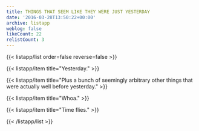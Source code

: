 ```yaml
---
title: THINGS THAT SEEM LIKE THEY WERE JUST YESTERDAY
date: '2016-03-28T13:50:22+00:00'
archive: listapp
weblog: false
likeCount: 22
relistCount: 3
---
```



{{< listapp/list order=false reverse=false >}}

   {{< listapp/item title="Yesterday." >}}

   {{< listapp/item title="Plus a bunch of seemingly arbitrary other things that were actually well before yesterday." >}}

   {{< listapp/item title="Whoa." >}}

   {{< listapp/item title="Time flies." >}}

{{< /listapp/list >}}
